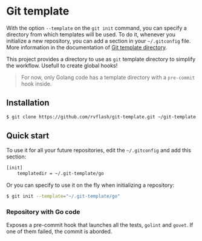 # Git template

With the option `--template` on the `git init` command, you can specify a directory from which templates will be used.
To do it, whenever you initialize a new repository, you can add a section in your `~/.gitconfig` file.
More information in the documentation of [Git template directory](https://git-scm.com/docs/git-init#_template_directory).

This project provides a directory to use as `git` template directory to simplify the workflow.
Usefull to create global hooks!

> For now, only Golang code has a template directory with a `pre-commit` hook inside.


## Installation

```bash
$ git clone https://github.com/rvflash/git-template.git ~/git-template
```

## Quick start

To use it for all your future repositories, edit the `~/.gitconfig` and add this section:

```bash
[init]
    templatedir = ~/.git-template/go
```

Or you can specify to use it on the fly when initializing a repository:

```bash
$ git init --template="~/.git-template/go"
```

### Repository with Go code

Exposes a pre-commit hook that launches all the tests, `golint` and `govet`. If one of them failed, the commit is aborded.
